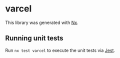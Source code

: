 # varcel

This library was generated with [Nx](https://nx.dev).

## Running unit tests

Run `nx test varcel` to execute the unit tests via [Jest](https://jestjs.io).
